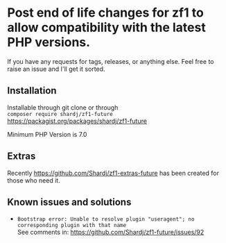 # Post end of life changes for zf1 to allow compatibility with the latest PHP versions.

If you have any requests for tags, releases, or anything else. Feel free to raise an issue and I'll get it sorted.


## Installation

Installable through git clone or through  
`composer require shardj/zf1-future` https://packagist.org/packages/shardj/zf1-future  

Minimum PHP Version is 7.0


## Extras

Recently https://github.com/Shardj/zf1-extras-future has been created for those who need it.


## Known issues and solutions

* ``Bootstrap error: Unable to resolve plugin "useragent"; no corresponding plugin with that name``  
   See comments in: https://github.com/Shardj/zf1-future/issues/92
